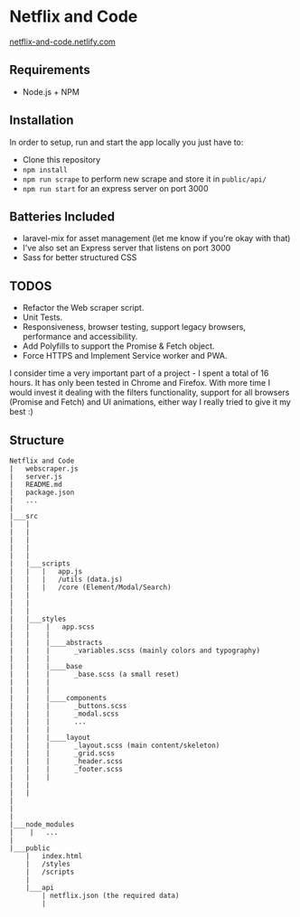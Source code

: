 # Netflix and Code
[netflix-and-code.netlify.com](https://netflix-and-code.netlify.com/)

## Requirements

  - Node.js + NPM

## Installation
In order to setup, run and start the app locally you just have to:

  - Clone this repository
  - `npm install`
  - `npm run scrape` to perform new scrape and store it in `public/api/`
  - `npm run start` for an express server on port 3000


## Batteries Included

  - laravel-mix for asset management (let me know if you're okay with that)
  - I've also set an Express server that listens on port 3000
  - Sass for better structured CSS

## TODOS

  - Refactor the Web scraper script.
  - Unit Tests.
  - Responsiveness, browser testing, support legacy browsers, performance and accessibility.
  - Add Polyfills to support the Promise & Fetch object.
  - Force HTTPS and Implement Service worker and PWA.

I consider time a very important part of a project - I spent a total of 16 hours. It has only been tested in Chrome and Firefox. With more time I would invest it dealing with the filters functionality, support for all browsers (Promise and Fetch) and UI animations, 
either way I really tried to give it my best :)

## Structure

```
Netflix and Code
|   webscraper.js
|   server.js
|   README.md
|   package.json
|   ...
|
|___src
|   |  
|   |  
|   |   
|   |   
|   |
|   |___scripts
|   |   |   app.js
|   |   |   /utils (data.js)
|   |   |   /core (Element/Modal/Search)
|   |     
|   |   
|   |   
|   |___styles
|   |    |   app.scss   
|   |    |
|   |    |____abstracts
|   |    |      _variables.scss (mainly colors and typography)
|   |    |
|   |    |____base
|   |    |      _base.scss (a small reset)
|   |    |      
|   |    |
|   |    |____components
|   |    |      _buttons.scss
|   |    |      _modal.scss
|   |    |      ...
|   |    |
|   |    |____layout
|   |    |      _layout.scss (main content/skeleton)
|   |    |      _grid.scss
|   |    |      _header.scss
|   |    |      _footer.scss       
|   |    |      
|   | 
|   |
|   
|        
|
|___node_modules
|    |   ...  
|
|___public
    |   index.html
    |   /styles
    |   /scripts
    |    
    |___api
        | netflix.json (the required data)
        |
```
